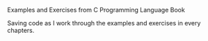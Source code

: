 Examples and Exercises from C Programming Language Book

Saving code as I work through the examples and exercises in every chapters.
